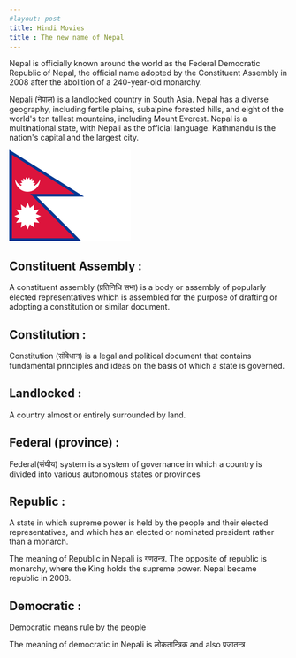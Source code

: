 ```yaml
---
#layout: post
title: Hindi Movies
title : The new name of Nepal
---
```


Nepal is officially known around the world as the Federal Democratic Republic of Nepal, the official name adopted by the Constituent Assembly in 2008 after the abolition of a 240-year-old monarchy.

Nepali (नेपाल) is a landlocked country in South Asia. Nepal has a diverse geography, including fertile plains, subalpine forested hills, and eight of the world's ten tallest mountains, including Mount Everest. Nepal is a multinational state, with Nepali as the official language. Kathmandu is the nation's capital and the largest city.

![](/assets/images/nepal.png)

## Constituent Assembly :

A constituent assembly (प्रतिनिधि सभा) is a body or assembly of popularly elected representatives which is assembled for the purpose of drafting or adopting a constitution or similar document.

## Constitution :

Constitution (संविधान) is a legal and political document that contains fundamental principles and ideas on the basis of which a state is governed.

## Landlocked :  

A country almost or entirely surrounded by land.

## Federal (province) :

Federal(संघीय) system is a system of governance in which a country is divided into various autonomous states or provinces

## Republic :

A state in which supreme power is held by the people and their elected representatives, and which has an elected or nominated president rather than a monarch. 

The meaning of Republic in Nepali is गणतन्त्र. The opposite of republic is monarchy, where the King holds the supreme power. Nepal became republic in 2008.

## Democratic :

Democratic means rule by the people

The meaning of democratic in Nepali is लोकतान्त्रिक and also प्रजातन्त्र